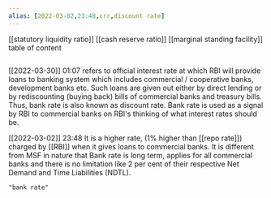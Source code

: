 ```yaml
---
alias: [2022-03-02,23:48,crr,discount rate]
---
```

[[statutory liquidity ratio]] [[cash reserve ratio]] [[marginal standing facility]]
table of content
```toc
```

[[2022-03-30]] 01:07
refers to official interest rate at which RBI will provide loans to banking system which includes commercial / cooperative banks, development banks etc.
Such loans are given out either by direct lending or by rediscounting (buying back) bills of commercial banks and treasury 
bills.
Thus, bank rate is also known as discount rate.
Bank rate is used as a signal by RBI to commercial banks on RBI's thinking of what interest rates should be.

[[2022-03-02]] 23:48
It is a higher rate, (1% higher than [[repo rate]]) charged by [[RBI]] when it gives loans to commercial banks.
It is different from MSF in nature that Bank rate is long term, applies for all commercial banks and there is no limitation like 2 per cent of their respective Net Demand and Time Liabilities (NDTL).
```query
"bank rate"
```